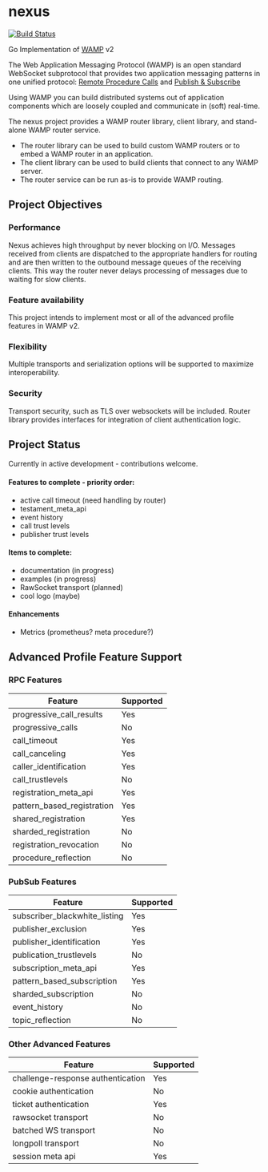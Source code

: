 # nexus
[![Build Status](https://travis-ci.org/gammazero/nexus.svg)](https://travis-ci.org/gammazero/nexus)

Go Implementation of [WAMP](http://wamp-proto.org/) v2

The Web Application Messaging Protocol (WAMP) is an open standard WebSocket subprotocol that provides two application messaging patterns in one unified protocol:
[Remote Procedure Calls](http://wamp-proto.org/faq/#rpc) and [Publish & Subscribe](http://wamp-proto.org/faq/#pubsub)

Using WAMP you can build distributed systems out of application components which are loosely coupled and communicate in (soft) real-time.

The nexus project provides a WAMP router library, client library, and stand-alone WAMP router service.
 - The router library can be used to build custom WAMP routers or to embed a WAMP router in an application.
 - The client library can be used to build clients that connect to any WAMP server.
 - The router service can be run as-is to provide WAMP routing.

## Project Objectives

### Performance 

Nexus achieves high throughput by never blocking on I/O.  Messages received from clients are dispatched to the appropriate handlers for routing and are then written to the outbound message queues of the receiving clients.  This way the router never delays processing of messages due to waiting for slow clients.

### Feature availability

This project intends to implement most or all of the advanced profile features in WAMP v2.

### Flexibility

Multiple transports and serialization options will be supported to maximize interoperability.

### Security

Transport security, such as TLS over websockets will be included.  Router library provides interfaces for integration of client authentication logic.

## Project Status
Currently in active development - contributions welcome.

#### Features to complete - priority order:
- active call timeout (need handling by router)
- testament_meta_api
- event history
- call trust levels
- publisher trust levels

#### Items to complete:
- documentation (in progress)
- examples (in progress)
- RawSocket transport (planned)
- cool logo (maybe)

#### Enhancements
- Metrics (prometheus? meta procedure?)

## Advanced Profile Feature Support

### RPC Features

| Feature | Supported |
| ------- | --------- |
| progressive_call_results | Yes |
| progressive_calls | No |
| call_timeout | Yes |
| call_canceling | Yes |
| caller_identification | Yes | 
| call_trustlevels | No |
| registration_meta_api | Yes
| pattern_based_registration | Yes | 
| shared_registration | Yes |
| sharded_registration | No |
| registration_revocation | No |
| procedure_reflection | No |
 
### PubSub Features

| Feature | Supported |
| ------- | --------- |
| subscriber_blackwhite_listing | Yes |
| publisher_exclusion | Yes |
| publisher_identification | Yes |
| publication_trustlevels | No|
| subscription_meta_api | Yes |
| pattern_based_subscription | Yes |
| sharded_subscription | No |
| event_history | No |
| topic_reflection | No |

### Other Advanced Features

| Feature | Supported |
| ------- | --------- |
| challenge-response authentication | Yes | 
| cookie authentication | No |
| ticket authentication | Yes |
| rawsocket transport | No |
| batched WS transport | No |
| longpoll transport | No |
| session meta api | Yes |

